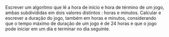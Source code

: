Escrever um algoritmo que lê a hora de início e hora de término de um jogo, ambas subdivididas em dois valores distintos : horas e minutos. Calcular e escrever a duração do jogo, também em horas e minutos, considerando que o tempo máximo de duração de um jogo é de 24 horas e que o jogo pode iniciar em um dia e terminar no dia seguinte.
